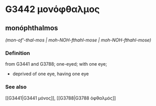 # G3442 μονόφθαλμος

## monóphthalmos

_(mon-of'-thal-mos | moh-NOH-fthahl-mose | moh-NOH-fthahl-mose)_

### Definition

from G3441 and G3788; one-eyed; with one eye; 

- deprived of one eye, having one eye

### See also

[[G3441|G3441 μόνος]], [[G3788|G3788 ὀφθαλμός]]
